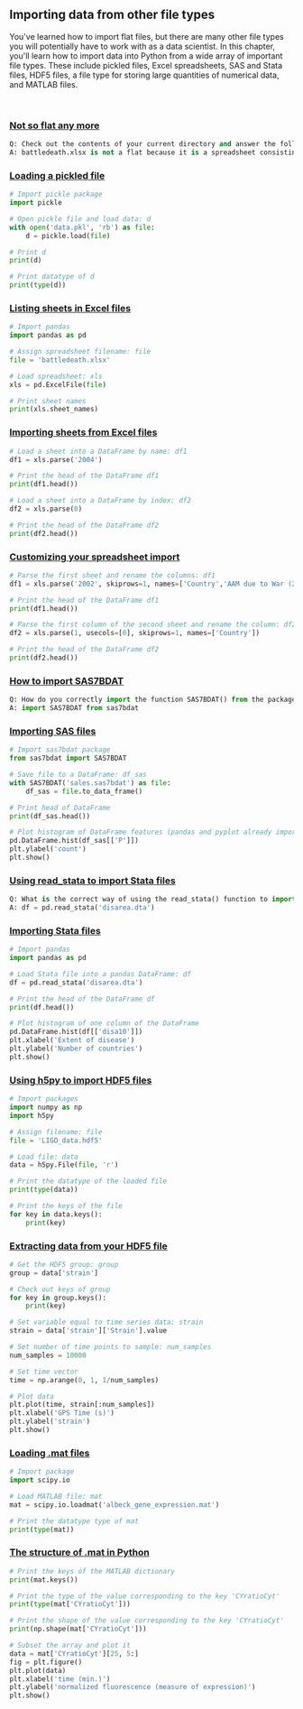## Importing data from other file types

You've learned how to import flat files, but there are many other file types you will potentially have to work with as a data scientist. In this chapter, you'll learn how to import data into Python from a wide array of important file types. These include pickled files, Excel spreadsheets, SAS and Stata files, HDF5 files, a file type for storing large quantities of numerical data, and MATLAB files.

<br>

### [Not so flat any more](https://campus.datacamp.com/courses/introduction-to-importing-data-in-python/importing-data-from-other-file-types-2?ex=2)

```Python
Q: Check out the contents of your current directory and answer the following questions: (1) which file is in your directory and NOT an example of a flat file; (2) why is it not a flat file?
A: battledeath.xlsx is not a flat because it is a spreadsheet consisting of many sheets, not a single table.
```


### [Loading a pickled file](https://campus.datacamp.com/courses/introduction-to-importing-data-in-python/importing-data-from-other-file-types-2?ex=3)

```Python
# Import pickle package
import pickle

# Open pickle file and load data: d
with open('data.pkl', 'rb') as file:
    d = pickle.load(file)

# Print d
print(d)

# Print datatype of d
print(type(d))
```

### [Listing sheets in Excel files](https://campus.datacamp.com/courses/introduction-to-importing-data-in-python/importing-data-from-other-file-types-2?ex=4)

```Python
# Import pandas
import pandas as pd

# Assign spreadsheet filename: file
file = 'battledeath.xlsx'

# Load spreadsheet: xls
xls = pd.ExcelFile(file)

# Print sheet names
print(xls.sheet_names)
```

### [Importing sheets from Excel files](https://campus.datacamp.com/courses/introduction-to-importing-data-in-python/importing-data-from-other-file-types-2?ex=5)

```Python
# Load a sheet into a DataFrame by name: df1
df1 = xls.parse('2004')

# Print the head of the DataFrame df1
print(df1.head())

# Load a sheet into a DataFrame by index: df2
df2 = xls.parse(0)

# Print the head of the DataFrame df2
print(df2.head())
```

### [Customizing your spreadsheet import](https://campus.datacamp.com/courses/introduction-to-importing-data-in-python/importing-data-from-other-file-types-2?ex=6)

```Python
# Parse the first sheet and rename the columns: df1
df1 = xls.parse('2002', skiprows=1, names=['Country','AAM due to War (2002)'])

# Print the head of the DataFrame df1
print(df1.head())

# Parse the first column of the second sheet and rename the column: df2
df2 = xls.parse(1, usecols=[0], skiprows=1, names=['Country'])

# Print the head of the DataFrame df2
print(df2.head())
```

### [How to import SAS7BDAT](https://campus.datacamp.com/courses/introduction-to-importing-data-in-python/importing-data-from-other-file-types-2?ex=8)

```Python
Q: How do you correctly import the function SAS7BDAT() from the package sas7bdat?
A: import SAS7BDAT from sas7bdat
```

### [Importing SAS files](https://campus.datacamp.com/courses/introduction-to-importing-data-in-python/importing-data-from-other-file-types-2?ex=9)

```Python
# Import sas7bdat package
from sas7bdat import SAS7BDAT

# Save file to a DataFrame: df_sas
with SAS7BDAT('sales.sas7bdat') as file:
    df_sas = file.to_data_frame()

# Print head of DataFrame
print(df_sas.head())

# Plot histogram of DataFrame features (pandas and pyplot already imported)
pd.DataFrame.hist(df_sas[['P']])
plt.ylabel('count')
plt.show()
```

### [Using read_stata to import Stata files](https://campus.datacamp.com/courses/introduction-to-importing-data-in-python/importing-data-from-other-file-types-2?ex=10)

```Python
Q: What is the correct way of using the read_stata() function to import disarea.dta into the object df?
A: df = pd.read_stata('disarea.dta')
```

### [Importing Stata files](https://campus.datacamp.com/courses/introduction-to-importing-data-in-python/importing-data-from-other-file-types-2?ex=11)

```Python
# Import pandas
import pandas as pd

# Load Stata file into a pandas DataFrame: df
df = pd.read_stata('disarea.dta')

# Print the head of the DataFrame df
print(df.head())

# Plot histogram of one column of the DataFrame
pd.DataFrame.hist(df[['disa10']])
plt.xlabel('Extent of disease')
plt.ylabel('Number of countries')
plt.show()
```

### [Using h5py to import HDF5 files](https://campus.datacamp.com/courses/introduction-to-importing-data-in-python/importing-data-from-other-file-types-2?ex=13)

```Python
# Import packages
import numpy as np
import h5py

# Assign filename: file
file = 'LIGO_data.hdf5'

# Load file: data
data = h5py.File(file, 'r')

# Print the datatype of the loaded file
print(type(data))

# Print the keys of the file
for key in data.keys():
    print(key)
```

### [Extracting data from your HDF5 file](https://campus.datacamp.com/courses/introduction-to-importing-data-in-python/importing-data-from-other-file-types-2?ex=15)

```Python
# Get the HDF5 group: group
group = data['strain']

# Check out keys of group
for key in group.keys():
    print(key)

# Set variable equal to time series data: strain
strain = data['strain']['Strain'].value

# Set number of time points to sample: num_samples
num_samples = 10000

# Set time vector
time = np.arange(0, 1, 1/num_samples)

# Plot data
plt.plot(time, strain[:num_samples])
plt.xlabel('GPS Time (s)')
plt.ylabel('strain')
plt.show()
```

### [Loading .mat files](https://campus.datacamp.com/courses/introduction-to-importing-data-in-python/importing-data-from-other-file-types-2?ex=17)

```Python
# Import package
import scipy.io

# Load MATLAB file: mat
mat = scipy.io.loadmat('albeck_gene_expression.mat')

# Print the datatype type of mat
print(type(mat))
```

### [The structure of .mat in Python](https://campus.datacamp.com/courses/introduction-to-importing-data-in-python/importing-data-from-other-file-types-2?ex=18)

```Python
# Print the keys of the MATLAB dictionary
print(mat.keys())

# Print the type of the value corresponding to the key 'CYratioCyt'
print(type(mat['CYratioCyt']))

# Print the shape of the value corresponding to the key 'CYratioCyt'
print(np.shape(mat['CYratioCyt']))

# Subset the array and plot it
data = mat['CYratioCyt'][25, 5:]
fig = plt.figure()
plt.plot(data)
plt.xlabel('time (min.)')
plt.ylabel('normalized fluorescence (measure of expression)')
plt.show()
```